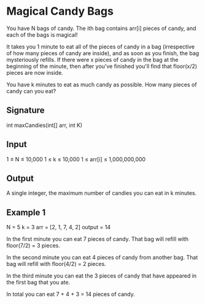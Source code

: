 # Magical Candy Bags
You have N bags of candy. The ith bag contains arr[i] pieces of candy, and each of the bags is magical!

It takes you 1 minute to eat all of the pieces of candy in a bag (irrespective of how many pieces of candy are inside), and as soon as you finish, the bag mysteriously refills. If there were x pieces of candy in the bag at the beginning of the minute, then after you've finished you'll find that floor(x/2) pieces are now inside.

You have k minutes to eat as much candy as possible. How many pieces of candy can you eat?

## Signature
int maxCandies(int[] arr, int K)
## Input
1 ≤ N ≤ 10,000
1 ≤ k ≤ 10,000
1 ≤ arr[i] ≤ 1,000,000,000
## Output
A single integer, the maximum number of candies you can eat in k minutes.
## Example 1
N = 5 
k = 3
arr = [2, 1, 7, 4, 2]
output = 14

In the first minute you can eat 7 pieces of candy. That bag will refill with floor(7/2) = 3 pieces.

In the second minute you can eat 4 pieces of candy from another bag. That bag will refill with floor(4/2) = 2 pieces.

In the third minute you can eat the 3 pieces of candy that have appeared in the first bag that you ate.

In total you can eat 7 + 4 + 3 = 14 pieces of candy.

